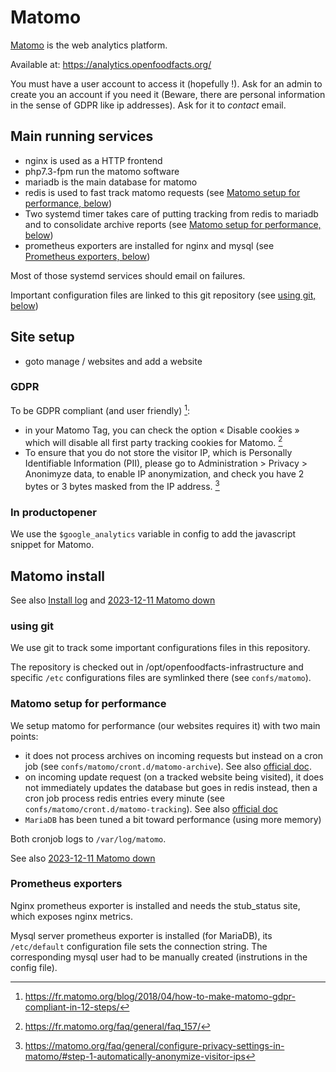 # Matomo

[Matomo](https://matomo.org/) is the web analytics platform.

Available at: https://analytics.openfoodfacts.org/

You must have a user account to access it (hopefully !). Ask for an admin to create you an account if you need it (Beware, there are personal information in the sense of GDPR like ip addresses).
Ask for it to *contact* email.

## Main running services

* nginx is used as a HTTP frontend
* php7.3-fpm run the matomo software
* mariadb is the main database for matomo
* redis is used to fast track  matomo requests (see [Matomo setup for performance, below](#matomo-setup-for-performance))
* Two systemd timer takes care of putting tracking from redis to mariadb and to consolidate archive reports (see [Matomo setup for performance, below](#matomo-setup-for-performance))
* prometheus exporters are installed for nginx and mysql (see [Prometheus exporters, below](#prometheus-exporters))

Most of those systemd services should email on failures.

Important configuration files are linked to this git repository (see [using git, below](#using-git))


## Site setup

* goto manage / websites and add a website

### GDPR

To be GDPR compliant (and user friendly) [^gdpr_ref]:

- in your Matomo Tag, you can check the option « Disable cookies » which will disable all first party tracking cookies for Matomo. [^disable_cookies]
- To ensure that you do not store the visitor IP, which is Personally Identifiable Information (PII), please go to Administration > Privacy > Anonimyze data, to enable IP anonymization, and check you have 2 bytes or 3 bytes masked from the IP address. [^ip_anon]

[^gdpr_ref]: https://fr.matomo.org/blog/2018/04/how-to-make-matomo-gdpr-compliant-in-12-steps/

[^disable_cookies]: https://fr.matomo.org/faq/general/faq_157/

[^ip_anon]: https://matomo.org/faq/general/configure-privacy-settings-in-matomo/#step-1-automatically-anonymize-visitor-ips

### In productopener

We use the `$google_analytics` variable in config to add the javascript snippet for Matomo.

## Matomo install

See also [Install log](./reports/2021-02-22-matomo-install.md) and [2023-12-11 Matomo down](./reports/2023-12-11-matomo-down.md)

### using git

We use git to track some important configurations files in this repository.

The repository is checked out in /opt/openfoodfacts-infrastructure and specific `/etc` configurations files are symlinked there (see `confs/matomo`).

### Matomo setup for performance

We setup matomo for performance (our websites requires it) with two main points:

* it does not process archives on incoming requests but instead on a cron job (see `confs/matomo/cront.d/matomo-archive`).
  See also [official doc](https://matomo.org/faq/on-premise/how-to-set-up-auto-archiving-of-your-reports/).
* on incoming update request (on a tracked website being visited), it does not immediately updates the database but goes in redis instead,
  then a cron job process redis entries every minute (see `confs/matomo/cront.d/matomo-tracking`).
  See also [official doc](https://matomo.org/faq/on-premise/how-to-configure-matomo-to-handle-unexpected-peak-in-traffic/)
* `MariaDB` has been tuned a bit toward performance (using more memory)

Both cronjob logs to `/var/log/matomo`.

See also [2023-12-11 Matomo down](./reports/2023-12-11-matomo-down.md)

### Prometheus exporters

Nginx prometheus exporter is installed and needs the stub_status site, which exposes nginx metrics.

Mysql server prometheus exporter is installed (for MariaDB), its `/etc/default` configuration file sets the connection string.
The corresponding mysql user had to be manually created (instrutions in the config file).